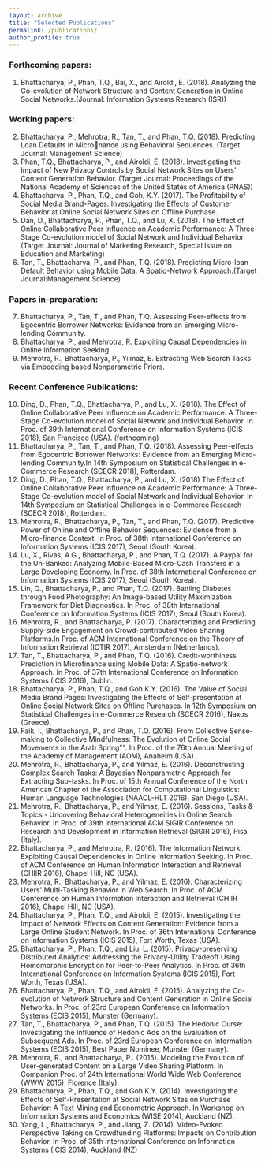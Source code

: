 ```yaml
---
layout: archive
title: "Selected Publications"
permalink: /publications/
author_profile: true
---
```


### Forthcoming papers:
1. Bhattacharya, P., Phan, T.Q., Bai, X., and Airoldi, E. (2018). Analyzing the Co-evolution of Network Structure and Content Generation in Online Social Networks.(Journal: Information Systems Research (ISR))

### Working papers:
2. Bhattacharya, P., Mehrotra, R., Tan, T., and Phan, T.Q. (2018). Predicting Loan Defaults in Micronance using Behavioral Sequences. (Target Journal: Management Science)
3. Phan, T.Q., Bhattacharya, P., and Airoldi, E. (2018). Investigating the Impact of New Privacy Controls by Social Network Sites on Users' Content Generation Behavior. (Target Journal: Proceedings of the National Academy of Sciences of the United States of America (PNAS))
4. Bhattacharya, P., Phan, T.Q., and Goh, K.Y. (2017). The Profitability of Social Media Brand-Pages: Investigating the Effects of Customer Behavior at Online Social Network Sites on Offline Purchase. 
5. Dan, D., Bhattacharya, P., Phan, T.Q., and Lu, X. (2018). The Effect of Online Collaborative Peer Influence on Academic Performance: A Three-Stage Co-evolution model of Social Network and Individual Behavior. (Target Journal: Journal of Marketing Research, Special Issue on Education and Marketing)
6. Tan, T., Bhattacharya, P., and Phan, T.Q. (2018). Predicting Micro-loan Default Behavior using Mobile Data: A Spatio-Network Approach.(Target Journal:Management Science)

### Papers in-preparation:
7. Bhattacharya, P., Tan, T., and Phan, T.Q. Assessing Peer-effects from Egocentric Borrower Networks: Evidence from an Emerging Micro-lending Community.
8. Bhattacharya, P., and Mehrotra, R. Exploiting Causal Dependencies in Online Information Seeking. 
9. Mehrotra, R., Bhattacharya, P., Yilmaz, E. Extracting Web Search Tasks via Embedding based Nonparametric Priors.

### Recent Conference Publications:
10. Ding, D., Phan, T.Q., Bhattacharya, P., and Lu, X. (2018). The Effect of Online Collaborative Peer Influence on Academic Performance: A Three-Stage Co-evolution model of Social Network and Individual Behavior. In Proc. of 39th International Conference on Information Systems (ICIS 2018), San Francisco (USA). (forthcoming)
11. Bhattacharya, P., Tan, T., and Phan, T.Q. (2018). Assessing Peer-effects from Egocentric Borrower Networks: Evidence from an Emerging Micro-lending Community.In 14th Symposium on Statistical Challenges in e-Commerce Research (SCECR 2018), Rotterdam.
12. Ding, D., Phan, T.Q., Bhattacharya, P., and Lu, X. (2018) The Effect of Online Collaborative Peer Influence on Academic Performance: A Three-Stage Co-evolution model of Social Network and Individual Behavior. In 14th Symposium on Statistical Challenges in e-Commerce Research (SCECR 2018), Rotterdam.
13. Mehrotra, R., Bhattacharya, P., Tan, T., and Phan, T.Q. (2017). Predictive Power of Online and Offline Behavior Sequences: Evidence from a Micro-finance Context. In Proc. of 38th International Conference on Information Systems (ICIS 2017), Seoul (South Korea).
14. Lu, X., Rivas, A.G., Bhattacharya, P., and Phan, T.Q. (2017). A Paypal for the Un-Banked: Analyzing Mobile-Based Micro-Cash Transfers in a Large Developing Economy. In Proc. of 38th International Conference on Information Systems (ICIS 2017), Seoul (South Korea).
15. Lin, Q., Bhattacharya, P., and Phan, T.Q. (2017). Battling Diabetes through Food Photography: An Image-based Utility Maximization Framework for Diet Diagnostics. In Proc. of 38th International Conference on Information Systems (ICIS 2017), Seoul (South Korea).
16. Mehrotra, R., and Bhattacharya, P. (2017). Characterizing and Predicting Supply-side Engagement on Crowd-contributed Video Sharing Platforms.In Proc. of ACM International Conference on the Theory of Information Retrieval (ICTIR 2017), Amsterdam (Netherlands).
17. Tan, T., Bhattacharya, P., and Phan, T.Q. (2016). Credit-worthiness Prediction in Microfinance using Mobile Data: A Spatio-network Approach. In Proc. of 37th International Conference on Information Systems (ICIS 2016), Dublin.
18. Bhattacharya, P., Phan, T.Q., and Goh K.Y. (2016). The Value of Social Media Brand Pages: Investigating the Effects of Self-presentation at Online Social Network Sites on Offline Purchases. In 12th Symposium on Statistical Challenges in e-Commerce Research (SCECR 2016), Naxos (Greece).
19. Faik, I., Bhattacharya, P., and Phan, T.Q. (2016). From Collective Sense-making to Collective Mindfulness: The Evolution of Online Social Movements in the Arab Spring"". In Proc. of the 76th Annual Meeting of the Academy of Management (AOM), Anaheim (USA).
20. Mehrotra, R., Bhattacharya, P., and Yilmaz, E. (2016). Deconstructing Complex Search Tasks: A Bayesian Nonparametric Approach for Extracting Sub-tasks. In Proc. of 15th Annual Conference of the North American Chapter of the Association for Computational Linguistics: Human Language Technologies (NAACL-HLT 2016), San Diego (USA). 
21. Mehrotra, R., Bhattacharya, P., and Yilmaz, E. (2016). Sessions, Tasks & Topics - Uncovering Behavioral Heterogeneities in Online Search Behavior. In Proc. of 39th International ACM SIGIR Conference on Research and Development in Information Retrieval (SIGIR 2016), Pisa (Italy).
22. Bhattacharya, P., and Mehrotra, R. (2016). The Information Network: Exploiting Causal Dependencies in Online Information Seeking. In Proc. of ACM Conference on Human Information Interaction and Retrieval (CHIIR 2016), Chapel Hill, NC (USA).
23. Mehrotra, R., Bhattacharya, P., and Yilmaz, E. (2016). Characterizing Users' Multi-Tasking Behavior in Web Search. In Proc. of ACM Conference on Human Information Interaction and Retrieval (CHIIR 2016), Chapel Hill, NC (USA). 
24. Bhattacharya, P., Phan, T.Q., and Airoldi, E. (2015). Investigating the Impact of Network Effects on Content Generation: Evidence from a Large Online Student Network. In Proc. of 36th International Conference on Information Systems (ICIS 2015), Fort Worth, Texas (USA).
25. Bhattacharya, P., Phan, T.Q., and Liu, L. (2015). Privacy-preserving Distributed Analytics: Addressing the Privacy-Utility Tradeoff Using Homomorphic Encryption for Peer-to-Peer Analytics. In Proc. of 36th International Conference on Information Systems (ICIS 2015), Fort Worth, Texas (USA).
26. Bhattacharya, P., Phan, T.Q., and Airoldi, E. (2015). Analyzing the Co-evolution of Network Structure and Content Generation in Online Social Networks. In Proc. of 23rd European Conference on Information Systems (ECIS 2015), Munster (Germany).
27. Tan, T., Bhattacharya, P., and Phan, T.Q. (2015). The Hedonic Curse: Investigating the Influence of Hedonic Ads on the Evaluation of Subsequent Ads. In Proc. of 23rd European Conference on Information Systems (ECIS 2015), Best Paper Nominee, Munster (Germany).
28. Mehrotra, R., and Bhattacharya, P.. (2015). Modeling the Evolution of User-generated Content on a Large Video Sharing Platform. In Companion Proc. of 24th International World Wide Web Conference (WWW 2015), Florence (Italy). 
29. Bhattacharya, P., Phan, T.Q., and Goh K.Y. (2014). Investigating the Effects of Self-Presentation at Social Network Sites on Purchase Behavior: A Text Mining and Econometric Approach. In Workshop on Information Systems and Economics (WISE 2014), Auckland (NZ).
30. Yang, L., Bhattacharya, P., and Jiang, Z. (2014). Video-Evoked Perspective Taking on Crowdfunding Platforms: Impacts on Contribution Behavior. In Proc. of 35th International Conference on Information Systems (ICIS 2014), Auckland (NZ)

